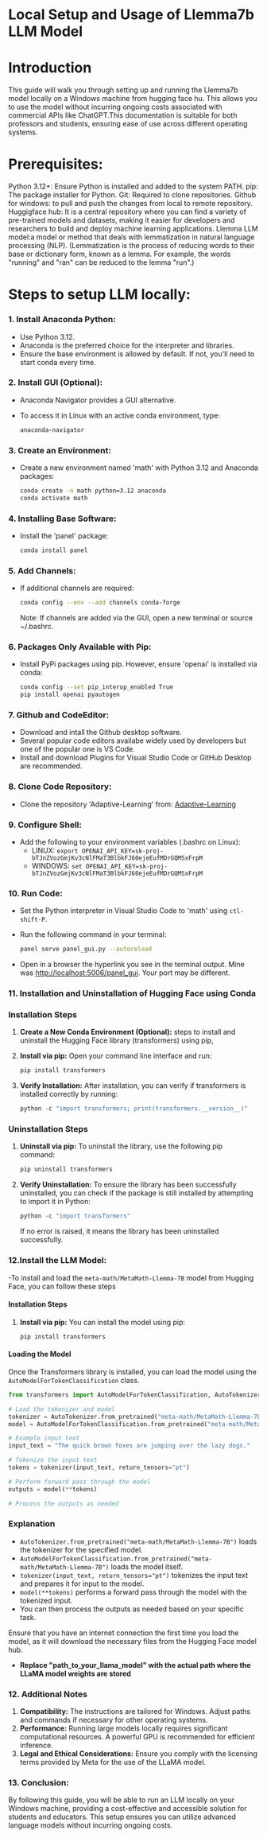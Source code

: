 # Local Setup and Usage of Llemma7b LLM Model

# Introduction
This guide will walk you through setting up and running the Llemma7b model locally on a Windows machine from hugging face hu. This allows you to use the model without incurring ongoing costs associated with commercial APIs like ChatGPT.This documentation is suitable for both professors and students, ensuring ease of use across different operating systems.

# Prerequisites:

Python 3.12+: Ensure Python is installed and added to the system PATH.
pip: The package installer for Python.
Git: Required to clone repositories.
Github for windows: to pull and push the changes from local to remote repository.
Huggigface hub: It is a central repository where you can find a variety of pre-trained models and datasets, making it easier for developers and researchers to build and deploy machine learning applications.
Llemma LLM model:a model or method that deals with lemmatization in natural language processing (NLP).
(Lemmatization is the process of reducing words to their base or dictionary form, known as a lemma. For example, the words "running" and "ran" can be reduced to the lemma "run".)

# Steps to setup LLM locally:

### 1. **Install Anaconda Python:**

   - Use Python 3.12.
   - Anaconda is the preferred choice for the interpreter and libraries.
   - Ensure the base environment is allowed by default. If not, you'll need to start conda every time.

### 2. **Install GUI (Optional):**

   - Anaconda Navigator provides a GUI alternative.
   - To access it in Linux with an active conda environment, type:

     ```bash
     anaconda-navigator
     ```

### 3. **Create an Environment:**

   - Create a new environment named 'math' with Python 3.12 and Anaconda packages:

     ```bash
     conda create -n math python=3.12 anaconda
     conda activate math
     ```

### 4. **Installing Base Software:**

   - Install the 'panel' package:

     ```bash
     conda install panel
     ```

### 5. **Add Channels:**

   - If additional channels are required:

     ```bash
     conda config --env --add channels conda-forge
     ```

     Note: If channels are added via the GUI, open a new terminal or source ~/.bashrc.

### 6. **Packages Only Available with Pip:**

   - Install PyPi packages using pip. However, ensure 'openai' is installed via conda:

     ```bash
     conda config --set pip_interop_enabled True
     pip install openai pyautogen
     ```

### 7. **Github and CodeEditor:**

   - Download and intall the Github desktop software.
   - Several popular code editors availabe widely used by developers but one of the popular one is VS Code. 
   - Install and download Plugins for Visual Studio Code or GitHub Desktop are recommended.

### 8. **Clone Code Repository:**

   - Clone the repository 'Adaptive-Learning' from: [Adaptive-Learning](https://github.com/Rivier-Computer-Science/Adaptive-Learning)
   
### 9. **Configure Shell:**

   - Add the following to your environment variables (.bashrc on Linux):
     - LINUX: `export OPENAI_API_KEY=sk-proj-bTJnZVozGmjKv3cNlFMaT3BlbkFJ60ejeEufMDrGQMSxFrpM`
     - WINDOWS: `set OPENAI_API_KEY=sk-proj-bTJnZVozGmjKv3cNlFMaT3BlbkFJ60ejeEufMDrGQMSxFrpM`

### 10. **Run Code:**

   - Set the Python interpreter in Visual Studio Code to 'math' using `ctl-shift-P`.
   - Run the following command in your terminal:

     ```bash
     panel serve panel_gui.py --autoreload
     ```

   - Open in a browser the hyperlink you see in the terminal output. Mine was [http://localhost:5006/panel_gui](http://localhost:5006/panel_gui). Your port may be different.

### 11. Installation and Uninstallation of Hugging Face using Conda

### Installation Steps

1. **Create a New Conda Environment (Optional):**
   steps to install and uninstall the Hugging Face library (transformers) using pip,



2. **Install via pip:**
   Open your command line interface and run:

   ```python
   pip install transformers
   ```

3. **Verify Installation:**
   After installation, you can verify if transformers is installed correctly by running:

   ```python
   python -c "import transformers; print(transformers.__version__)"
   ```

### Uninstallation Steps

1. **Uninstall via pip:**
   To uninstall the library, use the following pip command:

   ```python
   pip uninstall transformers
   ```

2. **Verify Uninstallation:**
   To ensure the library has been successfully uninstalled, you can check if the package is still installed by attempting to import it in Python:

   ```python
   python -c "import transformers"
   ```

   If no error is raised, it means the library has been uninstalled successfully.

### 12.**Install the LLM Model:**

-To install and load the `meta-math/MetaMath-Llemma-7B` model from Hugging Face, you can follow these steps

#### Installation Steps

1. **Install via pip:**
   You can install the model using pip:

   ```
   pip install transformers
   ```

#### Loading the Model

Once the Transformers library is installed, you can load the model using the `AutoModelForTokenClassification` class.

```python
from transformers import AutoModelForTokenClassification, AutoTokenizer

# Load the tokenizer and model
tokenizer = AutoTokenizer.from_pretrained("meta-math/MetaMath-Llemma-7B")
model = AutoModelForTokenClassification.from_pretrained("meta-math/MetaMath-Llemma-7B")

# Example input text
input_text = "The quick brown foxes are jumping over the lazy dogs."

# Tokenize the input text
tokens = tokenizer(input_text, return_tensors="pt")

# Perform forward pass through the model
outputs = model(**tokens)

# Process the outputs as needed
```

### Explanation

- `AutoTokenizer.from_pretrained("meta-math/MetaMath-Llemma-7B")` loads the tokenizer for the specified model.
- `AutoModelForTokenClassification.from_pretrained("meta-math/MetaMath-Llemma-7B")` loads the model itself.
- `tokenizer(input_text, return_tensors="pt")` tokenizes the input text and prepares it for input to the model.
- `model(**tokens)` performs a forward pass through the model with the tokenized input.
- You can then process the outputs as needed based on your specific task.

Ensure that you have an internet connection the first time you load the model, as it will download the necessary files from the Hugging Face model hub.

- **Replace "path_to_your_llama_model" with the actual path where the LLaMA model weights are stored**

### 12. **Additional Notes**

1. **Compatibility:** The instructions are tailored for Windows. Adjust paths and commands if necessary for other operating systems.
2. **Performance:** Running large models locally requires significant computational resources. A powerful GPU is recommended for efficient inference.
3. **Legal and Ethical Considerations:** Ensure you comply with the licensing terms provided by Meta for the use of the LLaMA model.

### 13. **Conclusion:**

By following this guide, you will be able to run an LLM locally on your Windows machine, providing a cost-effective and accessible solution for students and educators. This setup ensures you can utilize advanced language models without incurring ongoing costs.
